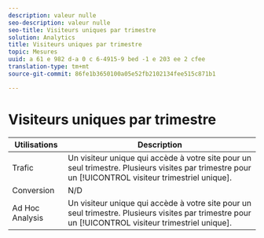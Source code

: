 ```yaml
---
description: valeur nulle
seo-description: valeur nulle
seo-title: Visiteurs uniques par trimestre
solution: Analytics
title: Visiteurs uniques par trimestre
topic: Mesures
uuid: a 61 e 982 d-a 0 c 6-4915-9 bed -1 e 203 ee 2 cfee
translation-type: tm+mt
source-git-commit: 86fe1b3650100a05e52fb2102134fee515c871b1

---
```



# Visiteurs uniques par trimestre

| Utilisations | Description |
|---|---|
| Trafic | Un visiteur unique qui accède à votre site pour un seul trimestre. Plusieurs visites par trimestre pour un [!UICONTROL visiteur trimestriel unique]. |
| Conversion | N/D |
| Ad Hoc Analysis | Un visiteur unique qui accède à votre site pour un seul trimestre. Plusieurs visites par trimestre pour un [!UICONTROL visiteur trimestriel unique]. |

